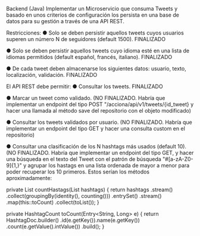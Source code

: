 Backend (Java)
Implementar un Microservicio que consuma Tweets y basado en unos criterios de
configuración los persista en una base de datos para su gestión a través de una API REST.

Restricciones:
● Solo se deben persistir aquellos tweets cuyos usuarios superen un número N de
seguidores (default 1500). FINALIZADO

● Solo se deben persistir aquellos tweets cuyo idioma esté en una lista de idiomas
permitidos (default español, francés, italiano). FINALIZADO

● De cada tweet deben almacenarse los siguientes datos: usuario, texto, localización,
validación. FINALIZADO

El API REST debe permitir:
● Consultar los tweets. FINALIZADO

● Marcar un tweet como validado. (NO FINALIZADO. Habría que implementar un endpoint del tipo POST "/acciona/api/v1/tweets/{id_tweet} y hacer una llamada al método save del repositorio con el objeto modificado)

● Consultar los tweets validados por usuario. (NO FINALIZADO. Habría que implementar un endpoint del tipo GET y hacer una consulta custom en el repositorio)

● Consultar una clasificación de los N hashtags más usados (default 10). (NO FINALIZADO. Habría que implementar un endpoint del tipo GET,
 y hacer una búsqueda en el texto del Tweet con el patrón de búsqueda "#[a-zA-Z0-9]{1,}" y agrupar los hastags en una lista ordenada de mayor a menor para
 poder recuperar los 10 primeros. Estos serían los métodos aproximadamente:
 
   
   private List<Hashtag> countHastags(List<String> hashtags) {
    return hashtags
        .stream()
        .collect(groupingBy(identity(), counting()))
        .entrySet()
        .stream()
        .map(this::toCount)
        .collect(toList());
  }

  private HashtagCount toCount(Entry<String, Long> e) {
    return HashtagDoc.builder()
       .id(e.getKey()).name(e.getKey())
       .count(e.getValue().intValue())
       .build();
  }
 